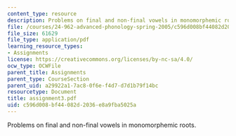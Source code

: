 ```yaml
---
content_type: resource
description: Problems on final and non-final vowels in monomorphemic roots.
file: /courses/24-962-advanced-phonology-spring-2005/c596d008bf44082d2036e8a9fba5025a_assignment3.pdf
file_size: 61629
file_type: application/pdf
learning_resource_types:
- Assignments
license: https://creativecommons.org/licenses/by-nc-sa/4.0/
ocw_type: OCWFile
parent_title: Assignments
parent_type: CourseSection
parent_uid: a29922a1-7ac8-0f6e-f4d7-d7d1b79f14bc
resourcetype: Document
title: assignment3.pdf
uid: c596d008-bf44-082d-2036-e8a9fba5025a
---
```

Problems on final and non-final vowels in monomorphemic roots.